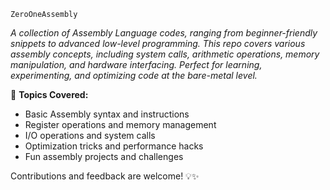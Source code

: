 `ZeroOneAssembly`



*A collection of Assembly Language codes, ranging from beginner-friendly snippets to advanced low-level programming. This repo covers various assembly concepts, including system calls, arithmetic operations, memory manipulation, and hardware interfacing. Perfect for learning, experimenting, and optimizing code at the bare-metal level.*  

🚀 **Topics Covered:**  
- Basic Assembly syntax and instructions  
- Register operations and memory management  
- I/O operations and system calls  
- Optimization tricks and performance hacks  
- Fun assembly projects and challenges  

Contributions and feedback are welcome! 💡✨
